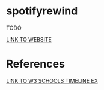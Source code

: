 # spotifyrewind

TODO

[LINK TO WEBSITE](https://sassykeyah.github.io/spotifyrewind/)

# References

[LINK TO W3 SCHOOLS TIMELINE EX](https://www.w3schools.com/howto/howto_css_timeline.asp)
